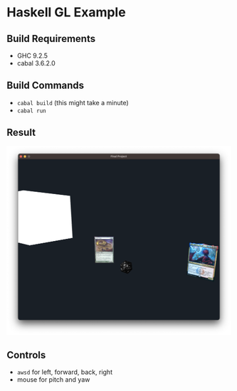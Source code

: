 # Haskell GL Example

## Build Requirements
- GHC 9.2.5 
- cabal 3.6.2.0

## Build Commands
- `cabal build` (this might take a minute)
- `cabal run`

## Result
![Screenshot](docs/screen-shot.png)

## Controls
- `awsd` for left, forward, back, right
- mouse for pitch and yaw 